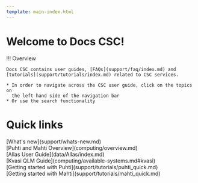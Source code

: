 ```yaml
---
template: main-index.html
---
```


<h1 id="welcometext"> Welcome to Docs CSC! </h1>

!!! Overview
    
    Docs CSC contains user guides, [FAQs](support/faq/index.md) and [tutorials](support/tutorials/index.md) related to CSC services.

    * In order to navigate across the CSC user guide, click on the topics on
      the left hand side of the navigation bar
    * Or use the search functionality


<h1 id="quicklinktitle"> Quick links </h1>
<span class="index-quicklinks">
[What's new](support/whats-new.md)
</span><br>
<span class="index-quicklinks">
[Puhti and Mahti Overview](computing/overview.md) 
</span><br>
<span class="index-quicklinks">
[Allas User Guide](data/Allas/index.md)
</span><br>
<span class="index-quicklinks">
[Kvasi QLM Guide](computing/available-systems.md#kvasi)
</span><br>
<span class="index-quicklinks">
[Getting started with Puhti](support/tutorials/puhti_quick.md)
</span><br>
<span class="index-quicklinks">
[Getting started with Mahti](support/tutorials/mahti_quick.md)
</span>


